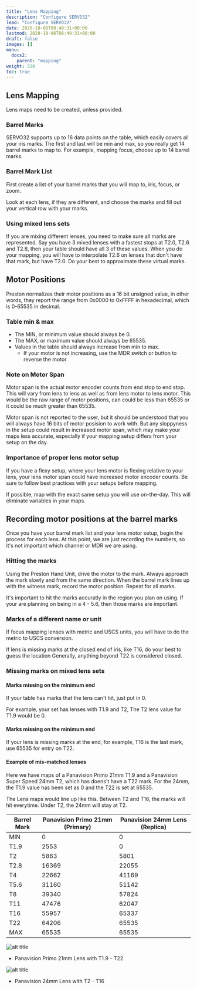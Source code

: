 ```yaml
---
title: "Lens Mapping"
description: "Configure SERVO32"
lead: "Configure SERVO32"
date: 2020-10-06T08:49:31+00:00
lastmod: 2020-10-06T08:49:31+00:00
draft: false
images: []
menu:
  docs2:
    parent: "mapping"
weight: 320
toc: true
---
```


## Lens Mapping

Lens maps need to be created, unless provided.

### Barrel Marks

SERVO32 supports up to 16 data points on the table, which easily covers all your iris marks. The first and last will be min and max, so you really get 14 barrel marks to map to. For example, mapping focus, choose up to 14 barrel marks.

### Barrel Mark List

First create a list of your barrel marks that you will map to, iris, focus, or zoom.

Look at each lens, if they are different, and choose the marks and fill out your vertical row with your marks.

### Using mixed lens sets

If you are mixing different lenses, you need to make sure all marks are represented. Say you have 3 mixed lenses with a fastest stops at T2.0, T2.6 and T2.8, then your table should have all 3 of these values. When you do your mapping, you will have to interpolate T2.6 on lenses that don't have that mark, but have T2.0. Do your best to approximate these virtual marks.

## Motor Positions

Preston normalizes their motor positions as a 16 bit unsigned value, in other words, they report the range from 0x0000 to 0xFFFF in hexadecimal, which is 0-65535 in decimal.

### Table min & max

- The MIN, or minimum value should always be 0.
- The MAX, or maximum value should always be 65535.
- Values in the table should always increase from min to max.
  - If your motor is not increasing, use the MDR switch or button to reverse the motor

### Note on Motor Span

Motor span is the actual motor encoder counts from end stop to end stop. This will vary from lens to lens as well as from lens motor to lens motor. This would be the raw range of motor positions, can could be less than 65535 or it could be much greater than 65535.

Motor span is not reported to the user, but it should be understood that you will always have 16 bits of motor posision to work with. But any sloppyness in the setup could result in increased motor span, which may make your maps less accurate, especially if your mapping setup differs from your setup on the day.

### Importance of proper lens motor setup

If you have a flexy setup, where your lens motor is flexing relative to your lens, your lens motor span could have increased motor encoder counts. Be sure to follow best practices with your setups before mapping.

If possible, map with the exact same setup you will use on-the-day. This will eliminate variables in your maps.

## Recording motor positions at the barrel marks

Once you have your barrel mark list and your lens motor setup, begin the process for each lens. At this point, we are just recording the numbers, so it's not important which channel or MDR we are using.

### Hitting the marks

Using the Preston Hand Unit, drive the motor to the mark. Always approach the mark slowly and from the same direction. When the barrel mark lines up with the witness mark, record the motor position. Repeat for all marks.

It's important to hit the marks accuratly in the region you plan on using. If your are planning on being in a 4 - 5.6, then those marks are important.

### Marks of a different name or unit

If focus mapping lenses with metric and USCS units, you will have to do the metric to USCS conversion.

If lens is missing marks at the closed end of iris, like T16, do your best to guess the location Generally, anything beyond T22 is considered closed.

### Missing marks on mixed lens sets

#### Marks missing on the minimum end

If your table has marks that the lens can't hit, just put in 0.

For example, your set has lenses with T1.9 and T2, The T2 lens value for T1.9 would be 0.

#### Marks missing on the minimum end

If your lens is missing marks at the end, for example, T16 is the last mark, use 65535 for entry on T22.

#### Example of mis-matched lenses

Here we have maps of a Panavision Primo 21mm T1.9 and a Panavision Super Speed 24mm T2, which has doens't have a T22 mark. For the 24mm, the T1.9 value has been set as 0 and the T22 is set at 65535.

The Lens maps would line up like this. Between T2 and T16, the marks will hit everytime. Under T2, the 24mm will stay at T2.

| Barrel Mark | Panavision Primo 21mm (Primary) | Panavision 24mm Lens (Replica) |
| ----------- | ------------------- | ------------------- |
| MIN  | 0 | 0 |
| T1.9 | 2553 | 0 |
| T2 | 5863 | 5801 |
| T2.8 | 16369 | 22055 |
| T4 | 22662 | 41169 |
| T5.6 | 31160 | 51142 |
| T8 | 39340 | 57824 |
| T11 | 47476 | 62047 |
| T16 | 55957 | 65337 |
| T22 | 64206 | 65535 |
| MAX | 65535 | 65535 |

<img src="/images/s32/panavisionprimo.png" title="Panavision Primo Lens" alt="alt title"/>

- Panavision Primo 21mm Lens with T1.9 - T22

<img src="/images/s32/panavision24mm.png" title="Panavision 24mm Lens" alt="alt title"/>

- Panavision 24mm Lens with T2 - T16